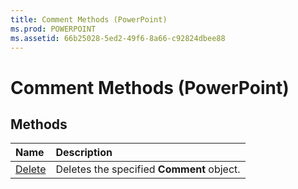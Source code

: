```yaml
---
title: Comment Methods (PowerPoint)
ms.prod: POWERPOINT
ms.assetid: 66b25028-5ed2-49f6-8a66-c92824dbee88
---
```



# Comment Methods (PowerPoint)

## Methods



|**Name**|**Description**|
|:-----|:-----|
|[Delete](comment-delete-method-powerpoint.md)|Deletes the specified  **Comment** object.|

